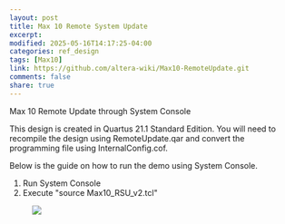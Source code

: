 ```yaml
---
layout: post
title: Max 10 Remote System Update
excerpt:
modified: 2025-05-16T14:17:25-04:00
categories: ref_design
tags: [Max10]
link: https://github.com/altera-wiki/Max10-RemoteUpdate.git
comments: false
share: true
---
```


Max 10 Remote Update through System Console

This design is created in Quartus 21.1 Standard Edition. You will need to recompile the design using RemoteUpdate.qar and convert the programming file using InternalConfig.cof.

Below is the guide on how to run the demo using System Console.
1. Run System Console
2. Execute "source Max10_RSU_v2.tcl"

<figure>
	<a href="https://github.com/altera-wiki/Max10-RemoteUpdate/blob/main/image/console.jpg?raw=true"><img src="https://github.com/altera-wiki/Max10-RemoteUpdate/blob/main/image/console.jpg?raw=true"></a>
</figure>
